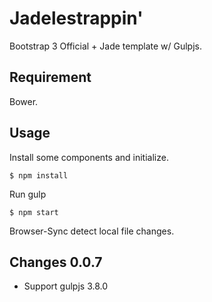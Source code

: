 # Jadelestrappin'

Bootstrap 3 Official + Jade template w/ Gulpjs.

## Requirement

Bower.

## Usage

Install some components and initialize.

	$ npm install

Run gulp

	$ npm start

Browser-Sync detect local file changes.

## Changes 0.0.7

* Support gulpjs 3.8.0